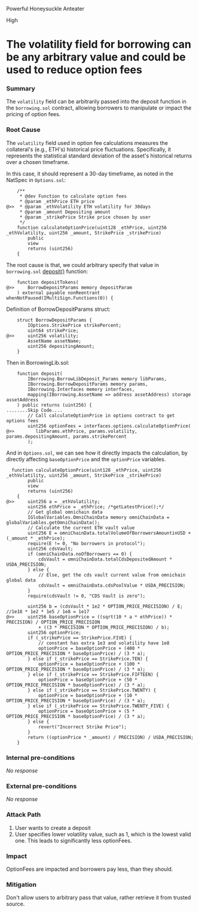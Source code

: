 Powerful Honeysuckle Anteater

High

# The volatility field for borrowing can be any arbitrary value and could be used to reduce option fees

### Summary
The `volatility` field can be arbitrarily passed into the deposit function in the `borrowing.sol` contract, allowing borrowers to manipulate or impact the pricing of option fees.

### Root Cause
The `volatility` field used in option fee calculations measures the collateral's (e.g., ETH's) historical price fluctuations. Specifically, it represents the statistical standard deviation of the asset's historical returns over a chosen timeframe. 

In this case, it should represent a 30-day timeframe, as noted in the NatSpec in `Options.sol`:
```solidity
    /**
     * @dev Function to calculate option fees
     * @param _ethPrice ETH price
@>>  * @param _ethVolatility ETH volatility for 30days
     * @param _amount Depositing amount
     * @param _strikePrice Strike price chosen by user
     */
    function calculateOptionPrice(uint128 _ethPrice, uint256 _ethVolatility, uint256 _amount, StrikePrice _strikePrice)
        public
        view
        returns (uint256)
    {
```    

The root cause is that, we could arbitrary specify that value in `borrowing.sol` [deposit()](https://github.com/sherlock-audit/2024-11-autonomint/blob/0d324e04d4c0ca306e1ae4d4c65f0cb9d681751b/Blockchain/Blockchian/contracts/Core_logic/borrowing.sol#L226-L228) function:

```solidity
    function depositTokens(
@>>     BorrowDepositParams memory depositParam
    ) external payable nonReentrant whenNotPaused(IMultiSign.Functions(0)) {
```
Definition of BorrowDepositParams struct:
```solidity
    struct BorrowDepositParams {
        IOptions.StrikePrice strikePercent;
        uint64 strikePrice;
@>>     uint256 volatility;
        AssetName assetName;
        uint256 depositingAmount;
    }
```

Then in BorrowingLib.sol:
```solidity
    function deposit(
        IBorrowing.BorrowLibDeposit_Params memory libParams,
        IBorrowing.BorrowDepositParams memory params,
        IBorrowing.Interfaces memory interfaces,
        mapping(IBorrowing.AssetName => address assetAddress) storage assetAddress
    ) public returns (uint256) {
........Skip Code....
        // Call calculateOptionPrice in options contract to get options fees
        uint256 optionFees = interfaces.options.calculateOptionPrice(
@>>        libParams.ethPrice, params.volatility, params.depositingAmount, params.strikePercent
        );
```

And in `Options.sol`, we can see how it directly impacts the calculation, by directly affecting `baseOptionPrice` and the `optionPrice` variables.
```solidity
  function calculateOptionPrice(uint128 _ethPrice, uint256 _ethVolatility, uint256 _amount, StrikePrice _strikePrice)
        public
        view
        returns (uint256)
    {
@>>     uint256 a = _ethVolatility;
        uint256 ethPrice = _ethPrice; /*getLatestPrice();*/
        // Get global omnichain data
        IGlobalVariables.OmniChainData memory omniChainData = globalVariables.getOmniChainData();
        // Calculate the current ETH vault value
        uint256 E = omniChainData.totalVolumeOfBorrowersAmountinUSD + (_amount * _ethPrice); 
        require(E != 0, "No borrowers in protocol");
        uint256 cdsVault;
        if (omniChainData.noOfBorrowers == 0) {
            cdsVault = omniChainData.totalCdsDepositedAmount * USDA_PRECISION;
        } else {
            // Else, get the cds vault current value from omnichain global data
            cdsVault = omniChainData.cdsPoolValue * USDA_PRECISION;
        }
        require(cdsVault != 0, "CDS Vault is zero");

        uint256 b = (cdsVault * 1e2 * OPTION_PRICE_PRECISION) / E; //1e18 * 1e2 * 1e5 / 1e8 = 1e17
@>>     uint256 baseOptionPrice = ((sqrt(10 * a * ethPrice)) * PRECISION) / OPTION_PRICE_PRECISION
            + ((3 * PRECISION * OPTION_PRICE_PRECISION) / b); 
        uint256 optionPrice;
        if (_strikePrice == StrikePrice.FIVE) {
            // constant has extra 1e3 and volatility have 1e8
            optionPrice = baseOptionPrice + (400 * OPTION_PRICE_PRECISION * baseOptionPrice) / (3 * a);
        } else if (_strikePrice == StrikePrice.TEN) {
            optionPrice = baseOptionPrice + (100 * OPTION_PRICE_PRECISION * baseOptionPrice) / (3 * a);
        } else if (_strikePrice == StrikePrice.FIFTEEN) {
            optionPrice = baseOptionPrice + (50 * OPTION_PRICE_PRECISION * baseOptionPrice) / (3 * a);
        } else if (_strikePrice == StrikePrice.TWENTY) {
            optionPrice = baseOptionPrice + (10 * OPTION_PRICE_PRECISION * baseOptionPrice) / (3 * a);
        } else if (_strikePrice == StrikePrice.TWENTY_FIVE) {
            optionPrice = baseOptionPrice + (5 * OPTION_PRICE_PRECISION * baseOptionPrice) / (3 * a);
        } else {
            revert("Incorrect Strike Price");
        }
        return ((optionPrice * _amount) / PRECISION) / USDA_PRECISION;
    }
```

### Internal pre-conditions

_No response_

### External pre-conditions

_No response_

### Attack Path
1. User wants to create a deposit
2. User specifies lower volatility value, such as 1, which is the lowest valid one. This leads to significantly less optionFees.

### Impact
OptionFees are impacted and borrowers pay less, than they should.

### Mitigation
Don't allow users to arbitrary pass that value, rather retrieve it from trusted source.